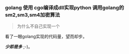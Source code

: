 ### golang 使用 cgo编译成dll实现python 调用golang的sm2,sm3,sm4加密算法

> 为什么不自己实现一个

看了一眼golang实现的代码量，望而却步。

***少即是多***  ;-)。